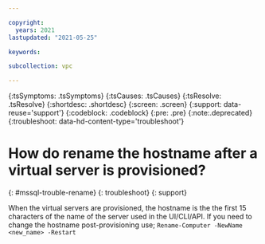 ```yaml
---

copyright:
  years: 2021
lastupdated: "2021-05-25"

keywords:

subcollection: vpc

---
```


{:tsSymptoms: .tsSymptoms}
{:tsCauses: .tsCauses}
{:tsResolve: .tsResolve}
{:shortdesc: .shortdesc}
{:screen: .screen}
{:support: data-reuse='support'}
{:codeblock: .codeblock}
{:pre: .pre}
{:note:.deprecated}
{:troubleshoot: data-hd-content-type='troubleshoot'}

# How do rename the hostname after a virtual server is provisioned?
{: #mssql-trouble-rename}
{: troubleshoot}
{: support}

When the virtual servers are provisioned, the hostname is the the first 15 characters of the name of the server used in the UI/CLI/API. If you need to change the hostname post-provisioning use; `Rename-Computer -NewName <new_name> -Restart`
